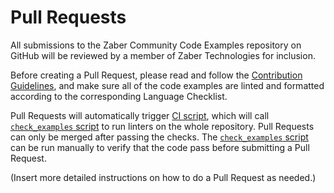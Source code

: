 # Pull Requests

All submissions to the Zaber Community Code Examples repository on GitHub will be reviewed by a member
of Zaber Technologies for inclusion.

Before creating a Pull Request, please read and follow
the [Contribution Guidelines](CONTRIBUTING.md), and make sure all of the code examples are
linted and formatted according to the corresponding Language Checklist.

Pull Requests will automatically trigger [CI script](../.github/workflows/check_examples.yml), which will
call [`check_examples` script](../tools/check_examples/) to run linters on the whole repository.
Pull Requests can only be merged after passing the checks.
The [`check_examples` script](../tools/check_examples/) can be run manually to verify that the code pass
before submitting a Pull Request.

(Insert more detailed instructions on how to do a Pull Request as needed.)

